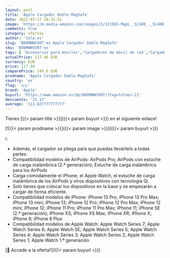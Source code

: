 ```yaml
---
layout: post
title: 'Apple Cargador Doble MagSafe'
date: 2022-03-27 20:31:51
image: 'https://m.media-amazon.com/images/I/31lDD3-MqpL._SL500_._SL400_.jpg'
comments: true
category: ofertas
author: 'tole.es'
slug: 'B08MWWS5RT-es Apple Cargador Doble MagSafe'
sku: 'B08MWWS5RT-es'
tags: [ 'Accesorios para móviles','Cargadores de móvil de red','Cargadores para móviles','Comunicación móvil y accesorios','Electrónica','apple', ]
actualPrice: 117.46 EUR
currency: EUR
price: 117.46
comparePrice: 149.0 EUR
prodname: 'Apple Cargador Doble MagSafe'
country: 'es'
flag: '🇪🇸'
brand: 'Apple'
buyurl: 'https://www.amazon.es/dp/B08MWWS5RT/?tag=tolees-21'
descuento: '21.17'
average: '112.827777777777'
---
```


Tienes [{{< param title >}}]({{< param buyurl >}}) en el siguiente enlace!

[![{{< param prodname >}}]({{< param image >}})]({{< param buyurl >}})

ℹ️:

- Además, el cargador se pliega para que puedas llevártelo a todas partes.
- Compatibilidad modelos de AirPods: AirPods Pro; AirPods con estuche de carga inalámbrica (2.ª generación); Estuche de carga inalámbrica para los AirPods
- Carga cómodamente el iPhone, el Apple Watch, el estuche de carga inalámbrica de los AirPods y otros dispositivos con tecnología Qi.
- Solo tienes que colocar los dispositivos en la base y se empezarán a cargar de forma eficiente.
- Compatibilidad modelos de iPhone: iPhone 13 Pro; iPhone 13 Pro Max; iPhone 13 mini; iPhone 13; iPhone 12 Pro; iPhone 12 Pro Max; iPhone 12 mini; iPhone 12; iPhone 11 Pro; iPhone 11 Pro Max; iPhone 11; iPhone SE (2.ª generación); iPhone XS; iPhone XS Max; iPhone XR; iPhone X; iPhone 8; iPhone 8 Plus
- Compatibilidad modelos de Apple Watch: Apple Watch Series 7; Apple Watch Series 6; Apple Watch SE; Apple Watch Series 5; Apple Watch Series 4; Apple Watch Series 3; Apple Watch Series 2; Apple Watch Series 1; Apple Watch 1.ª generación

[🛒 Accede a la oferta!!]({{< param buyurl >}})
